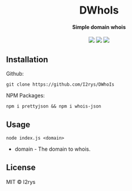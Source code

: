<h1 align="center">DWhoIs</h1>
<h4 align="center">Simple domain whois</h4>
<p align="center">
	<a href="https://github.com/I2rys/DWhoIs/blob/main/LICENSE"><img src="https://img.shields.io/github/license/I2rys/DWhoIs?style=flat-square"></img></a>
	<a href="https://github.com/I2rys/DWhoIs/issues"><img src="https://img.shields.io/github/issues/I2rys/DWhoIs.svg"></img></a>
	<a href="https://nodejs.org/"><img src="https://img.shields.io/badge/-Nodejs-green?style=flat-square&logo=Node.js"></img></a>
</p>


## Installation
Github:

    git clone https://github.com/I2rys/DWhoIs

NPM Packages:

    npm i prettyjson && npm i whois-json
    
## Usage

    node index.js <domain>

+ domain - The domain to whois.

## License
MIT © I2rys
